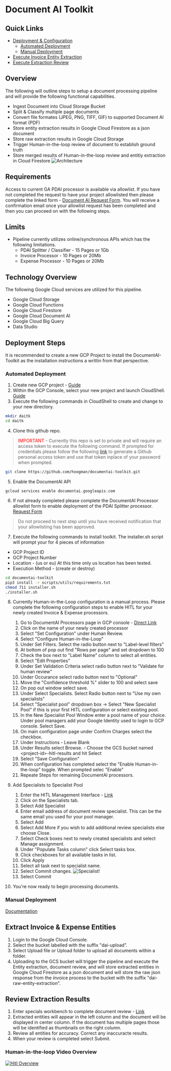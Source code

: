# Document AI Toolkit

## Quick Links

- [Deployment & Configuration](#deployment-steps)
  - [Automated Deployment](#automated-deployment)
  - [Manual Deployment](#manual-deployment)
- [Execute Invoice Entity Extraction](#extract-invoice-entities)
- [Execute Extraction Review](#review-extraction-results)

## Overview

The following will outline steps to setup a document processing pipeline and will provide the following functional capabilities.

- Ingest Document into Cloud Storage Bucket
- Split & Classify multiple page documents
- Convert file formates (JPEG, PNG, TIFF, GIF) to supported Document AI format (PDF)
- Store entity extraction results in Google Cloud Firestore as a json document
- Store raw extraction results in Google Cloud Storage
- Trigger Human-in-the-loop review of document to establish ground truth
- Store merged results of Human-in-the-loop review and entitiy extraction in Cloud Firestore
![Architecture](./images/documentai-toolkit-arch.png)
## Requirements

Access to current GA PDAI processor is available via allowlist. If you have not completed the request to have your project allowlisted then please complete the linked form - [Document AI Request Form](https://docs.google.com/forms/d/e/1FAIpQLSc_6s8jsHLZWWE0aSX0bdmk24XDoPiE_oq5enDApLcp1VKJ-Q/viewform?gxids=7826). You will receive a confirmation email once your allowlist request has been completed and then you can proceed on with the following steps.

## Limits

- Pipeline currently utilizes online/synchronous APIs which has the following limitations.
  - PDAI Splitter / Classifier - 15 Pages or 1Gb
  - Invoice Processor - 10 Pages or 20Mb
  - Expense Processor - 10 Pages or 20Mb

## Technology Overview

The following Google Cloud services are utilized for this pipeline.

- Google Cloud Storage
- Google Cloud Functions
- Google Cloud Firestore
- Google Cloud Document AI
- Google Cloud Big Query
- Data Studio

## Deployment Steps

It is recommended to create a new GCP Project to install the DocumentAI-Toolkit as the installation instructions a writtin from that perspective.
### Automated Deployment

1. Create new GCP project - [Guide](https://cloud.google.com/resource-manager/docs/creating-managing-projects#creating_a_project)
2. Within the GCP Console, select your new project and launch CloudShell. [Guide](https://cloud.google.com/shell/docs/launching-cloud-shell#launching_from_the)
3. Execute the following commands in CloudShell to create and change to your new directory.
~~~bash
mkdir daitk
cd daitk
~~~
4. Clone this github repo.
><span style="color:red">IMPORTANT</span> - Currently this repo is set to private and will require an access token to execute the following command. If prompted for credentials please follow the following [link](https://github.com/settings/tokens/new) to generate a Github personal access token and use that token inplace of your password when prompted. 
~~~bash
git clone https://github.com/hoogman/documentai-toolkit.git
~~~
5. Enable the DocumentAI API
~~~
gcloud services enable documentai.googleapis.com
~~~
6. If not already completed please complete the DocumentAI Processor allowlist form to enable deployment of the PDAI Splitter processor. [Request Form](https://docs.google.com/forms/d/e/1FAIpQLSc_6s8jsHLZWWE0aSX0bdmk24XDoPiE_oq5enDApLcp1VKJ-Q/viewform?gxids=7826)
>Do not proceed to next step until you have received notification that your allowlisting has been approved.
7. Execute the following commands to install toolkit. The installer.sh script will prompt your for 4 pieces of information 
- GCP Project ID 
- GCP Project Number
- Location - (us or eu) At this time only us location has been tested.
- Execution Method - (create or destroy)

~~~bash
cd documentai-toolkit
pip3 install -r scripts/utils/requirements.txt
chmod 711 installer.sh
./installer.sh
~~~
8. Currently Human-in-the-Loop configuration is a manual process. Please complete the following configuration steps to enable HITL for your newly created Invoice & Expense processors.

    1. Go to DocumentAI Processors page in GCP console - [Direct Link](https://console.cloud.google.com/ai/document-ai/processors)
    2. Click on the name of your newly created processor
    3. Select "Set Configuration" under Human Review.
    4. Select "Configure Human-in-the-Loop"
    5. Under Set Filters. Select the radio button next to "Label-level filters"
    6. At bottom of pop out find "Rows per page" and set dropdown to 100
    7. Check the box next to "Label Name" column to select all entities.
    8. Select "Edit Properties"
    9. Under Set Validation Criteria select radio button next to "Validate for human review"
    10. Under Occurance select radio button next to "Optional" 
    11. Move the "Confidence threshold %" slider to 100 and select save
    12. On pop out window select save.
    13. Under Select Specialists. Select Radio button next to "Use my own specialists"
    14. Select "Specialist pool" dropdown box -> Select "New Specialist Pool" if this is your first HITL configuration or select existing pool.
    15. In the New Specialist Pool Window enter a pool name of your choice. Under pool managers add your Google Identity used to login to GCP console. Select Save.
    16. On main configuration page under Confirm Charges select the checkbox.
    17. Under Instructions - Leave Blank
    18. Under Results select Browse. - Choose the GCS bucket named \<project-id\>-hitl-results and hit Select
    19. Select "Save Configuration"
    20. When configuration has completed select the "Enable Human-in-the-loop" toggle. When prompted selec "Enable"
    21. Repeate Steps for remaining DocumentAI processors.


9. Add Specialists to Specialist Pool
    1. Enter the HITL Management Interface - [Link](https://datacompute.google.com/cm)
    2. Click on the Specialists tab.
    3. Select Add Specialist
    4. Enter email address of document review specialist. This can be the same email you used for your pool manager.
    5. Select Add
    6. Select Add More if you wish to add additional review specialists else choose Close.
    7. Select Check boxes next to newly created specialists and select Manage assignment.
    8. Under "Populate Tasks column" click Select tasks box.
    9. Click checkboxes for all available tasks in list.
    10. Click Apply
    11. Select all task next to specialist name.
    12. Select Commit changes.
    ![Specialist!](./images/hitl-asign-labeler.jpg)
    13. Select Commit

10. You're now ready to begin processing documents.
### Manual Deployment

[Documentation](./docs/README.md)

## Extract Invoice & Expense Entities

1. Login to the Google Cloud Console.
2. Select the bucket labelled with the suffix "dai-upload".
3. Select Upload file or Upload folder to upload all documents within a folder.
4. Uploading to the GCS bucket will trigger the pipeline and execute the Entity extraction, document review, and will store extracted entities in Google Cloud Firestore as a json document and will store the raw json response from the invoice process to the bucket with the suffix "dai-raw-entity-extraction".

## Review Extraction Results

1. Enter specials workbench to complete document review - [Link](https://datacompute.google.com/w)
2. Extracted entities will appear in the left column and the document will be displayed in center column. If the document has multiple pages those will be identified as thumbnails on the right column.
3. Review all entities for accuracy. Correct any inaccuracte results.
4. When your review is completed select Submit.

### Human-in-the-loop Video Overview

[![Hitl Overview](images/hitl-video-overview.jpg)](https://www.youtube.com/watch?v=VlFONrFAces)
